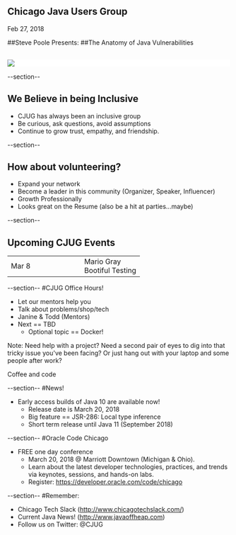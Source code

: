 ## Chicago Java Users Group

Feb 27, 2018

##Steve Poole Presents: 
##The Anatomy of Java Vulnerabilities


<div style="background-color: white; margin-top: 30px;">
	<img src="images/cjug.gif" style="border: none; box-shadow: none;"/>
</div>

--section--
## We Believe in being Inclusive
 * CJUG has always been an inclusive group
 * Be curious, ask questions, avoid assumptions
 * Continue to grow trust, empathy, and friendship.

--section--

## How about volunteering?
 * Expand your network
 * Become a leader in this community (Organizer, Speaker, Influencer)
 * Growth Professionally
 * Looks great on the Resume (also be a hit at parties...maybe)

--section--

## Upcoming CJUG Events
<table class="upcoming-events"  width=800>
<tr>
  <td width=150>Mar 8</td>
  <td>Mario Gray
    <br/>
    Bootiful Testing
  </td>
</tr>
</table>

--section--
#CJUG Office Hours!
* Let our mentors help you
* Talk about problems/shop/tech
* Janine &amp; Todd (Mentors)
* Next == TBD
  * Optional topic == Docker!

Note:
Need help with a project? Need a second pair of eyes to dig into that
tricky issue you've been facing? Or just hang out with your laptop
and some people after work?

Coffee and code

--section--
#News!
* Early access builds of Java 10 are available now!
  * Release date is March 20, 2018
  * Big feature == JSR-286: Local type inference
  * Short term release until Java 11 (September 2018)

--section--
#Oracle Code Chicago
* FREE one day conference
  * March 20, 2018 @ Marriott Downtown (Michigan & Ohio).
  * Learn about the latest developer technologies, practices, and trends via keynotes, sessions, and hands-on labs.
  * Register: https://developer.oracle.com/code/chicago


--section--
#Remember:
 * Chicago Tech Slack (http://www.chicagotechslack.com/)
 * Current Java News! (http://www.javaoffheap.com)
 * Follow us on Twitter: @CJUG
